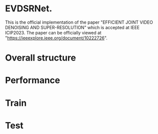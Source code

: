 # EVDSRNet.
This is the official implementation of the paper "EFFICIENT JOINT VIDEO DENOISING AND SUPER-RESOLUTION" which is accepted at IEEE ICIP2023. The paper can be officially viewed at "https://ieeexplore.ieee.org/document/10222726".

# Overall structure

# Performance

# Train

# Test
